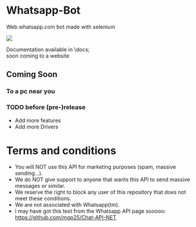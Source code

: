 # Whatsapp-Bot
Web.whatsapp.com bot made with selenium

[<img src="https://ci.appveyor.com/api/projects/status/github/IwraStudios/Whatsapp-Bot"></img>](https://ci.appveyor.com/project/IwraStudios/whatsapp-bot)

Documentation available in \docs;   
soon coming to a website

## Coming Soon
### To a pc near you

### TODO before (pre-)release
* Add more features
* Add more Drivers

# Terms and conditions

*  You will NOT use this API for marketing purposes (spam, massive sending...).
*  We do NOT give support to anyone that wants this API to send massive messages or similar.
*  We reserve the right to block any user of this repository that does not meet these conditions.
*  We are not associated with Whatsapp(tm).
*  I may have got this text from the Whatsapp API page sooooo: https://github.com/mgp25/Chat-API-NET
